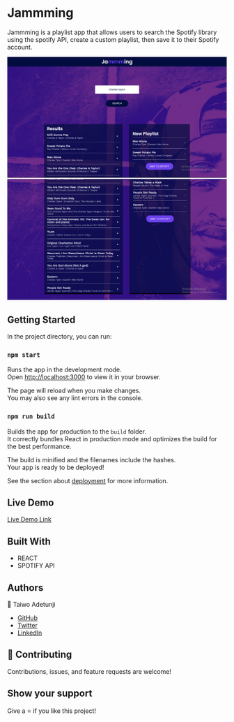 # Jammming

Jammming is a playlist app that allows users to search the Spotify library using the spotify API, create a custom playlist, then save it to their Spotify account.

![screenshot](jam1.PNG)
![screenshot](jam2.PNG)

## Getting Started

In the project directory, you can run:

### `npm start`

Runs the app in the development mode.\
Open [http://localhost:3000](http://localhost:3000) to view it in your browser.

The page will reload when you make changes.\
You may also see any lint errors in the console.

### `npm run build`

Builds the app for production to the `build` folder.\
It correctly bundles React in production mode and optimizes the build for the best performance.

The build is minified and the filenames include the hashes.\
Your app is ready to be deployed!

See the section about [deployment](https://facebook.github.io/create-react-app/docs/deployment) for more information.


## Live Demo

[Live Demo Link](https://jammingplaylist.netlify.app)

## Built With

- REACT
- SPOTIFY API

## Authors

👤 Taiwo Adetunji

- [GitHub](https://github.com/Devtiwo)
- [Twitter](https://twitter.com/devtiwo)
- [LinkedIn](https://www.linkedin.com/in/taiwo-adetunji-860666225/)

## 🤝 Contributing

Contributions, issues, and feature requests are welcome!

## Show your support

Give a ⭐️ if you like this project!

